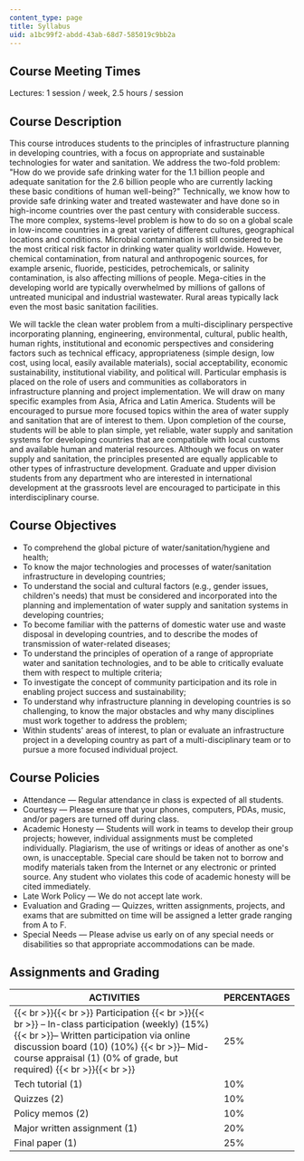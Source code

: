 ```yaml
---
content_type: page
title: Syllabus
uid: a1bc99f2-abdd-43ab-68d7-585019c9bb2a
---
```


Course Meeting Times
--------------------

Lectures: 1 session / week, 2.5 hours / session

Course Description
------------------

This course introduces students to the principles of infrastructure planning in developing countries, with a focus on appropriate and sustainable technologies for water and sanitation. We address the two-fold problem: "How do we provide safe drinking water for the 1.1 billion people and adequate sanitation for the 2.6 billion people who are currently lacking these basic conditions of human well-being?" Technically, we know how to provide safe drinking water and treated wastewater and have done so in high-income countries over the past century with considerable success. The more complex, systems-level problem is how to do so on a global scale in low-income countries in a great variety of different cultures, geographical locations and conditions. Microbial contamination is still considered to be the most critical risk factor in drinking water quality worldwide. However, chemical contamination, from natural and anthropogenic sources, for example arsenic, fluoride, pesticides, petrochemicals, or salinity contamination, is also affecting millions of people. Mega-cities in the developing world are typically overwhelmed by millions of gallons of untreated municipal and industrial wastewater. Rural areas typically lack even the most basic sanitation facilities.

We will tackle the clean water problem from a multi-disciplinary perspective incorporating planning, engineering, environmental, cultural, public health, human rights, institutional and economic perspectives and considering factors such as technical efficacy, appropriateness (simple design, low cost, using local, easily available materials), social acceptability, economic sustainability, institutional viability, and political will. Particular emphasis is placed on the role of users and communities as collaborators in infrastructure planning and project implementation. We will draw on many specific examples from Asia, Africa and Latin America. Students will be encouraged to pursue more focused topics within the area of water supply and sanitation that are of interest to them. Upon completion of the course, students will be able to plan simple, yet reliable, water supply and sanitation systems for developing countries that are compatible with local customs and available human and material resources. Although we focus on water supply and sanitation, the principles presented are equally applicable to other types of infrastructure development. Graduate and upper division students from any department who are interested in international development at the grassroots level are encouraged to participate in this interdisciplinary course.

Course Objectives
-----------------

*   To comprehend the global picture of water/sanitation/hygiene and health;
*   To know the major technologies and processes of water/sanitation infrastructure in developing countries;
*   To understand the social and cultural factors (e.g., gender issues, children's needs) that must be considered and incorporated into the planning and implementation of water supply and sanitation systems in developing countries;
*   To become familiar with the patterns of domestic water use and waste disposal in developing countries, and to describe the modes of transmission of water-related diseases;
*   To understand the principles of operation of a range of appropriate water and sanitation technologies, and to be able to critically evaluate them with respect to multiple criteria;
*   To investigate the concept of community participation and its role in enabling project success and sustainability;
*   To understand why infrastructure planning in developing countries is so challenging, to know the major obstacles and why many disciplines must work together to address the problem;
*   Within students' areas of interest, to plan or evaluate an infrastructure project in a developing country as part of a multi-disciplinary team or to pursue a more focused individual project.

Course Policies
---------------

*   Attendance — Regular attendance in class is expected of all students.
*   Courtesy — Please ensure that your phones, computers, PDAs, music, and/or pagers are turned off during class.
*   Academic Honesty — Students will work in teams to develop their group projects; however, individual assignments must be completed individually. Plagiarism, the use of writings or ideas of another as one's own, is unacceptable. Special care should be taken not to borrow and modify materials taken from the Internet or any electronic or printed source. Any student who violates this code of academic honesty will be cited immediately.
*   Late Work Policy — We do not accept late work.
*   Evaluation and Grading — Quizzes, written assignments, projects, and exams that are submitted on time will be assigned a letter grade ranging from A to F.
*   Special Needs — Please advise us early on of any special needs or disabilities so that appropriate accommodations can be made.

Assignments and Grading
-----------------------

| ACTIVITIES | PERCENTAGES |
| --- | --- |
|  {{< br >}}{{< br >}} Participation {{< br >}}{{< br >}} – In-class participation (weekly) (15%)  {{< br >}}– Written participation via online discussion board (10) (10%)  {{< br >}}– Mid-course appraisal (1) (0% of grade, but required) {{< br >}}{{< br >}}  | 25% |
| Tech tutorial (1) | 10% |
| Quizzes (2) | 10% |
| Policy memos (2) | 10% |
| Major written assignment (1) | 20% |
| Final paper (1) | 25%